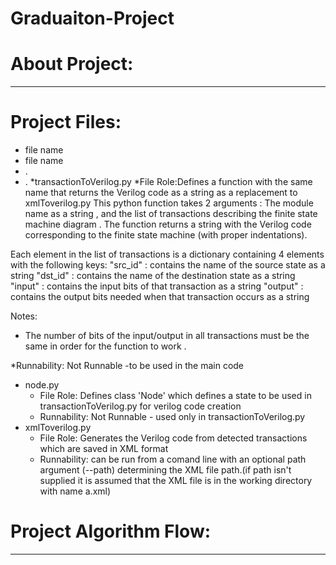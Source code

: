 # Graduaiton-Project
# About Project:
----------------------------

# Project Files:
* file name
* file name
* .
* .
*transactionToVerilog.py 
  *File Role:Defines a function with the same name that returns the Verilog code as a string as a replacement to xmlToverilog.py 
This python function takes 2 arguments : The module name as a string , and the list of transactions describing the finite state   machine diagram . 
  The function returns a string with the Verilog code corresponding to the finite state machine (with proper indentations).
 

 Each element in the list of transactions is a dictionary containing 4 elements with the following keys:
  "src_id" : contains the name of the source state as a string
  "dst_id" : contains the name of the destination state as a string
  "input" : contains the input bits of that transaction as a string
  "output" : contains the output bits needed when that transaction occurs as a string

 Notes: 
 - The number of bits of the input/output in all transactions must be the same in order for the function to work .

  *Runnability: Not Runnable -to be used in the main code 

* node.py
  * File Role: Defines class 'Node' which defines a state to be used in transactionToVerilog.py for verilog code creation
  * Runnability: Not Runnable - used only in transactionToVerilog.py
* xmlToverilog.py
  * File Role: Generates the Verilog code from detected transactions which are saved in XML format
  * Runnability: can be run from a comand line with an optional path argument (--path) determining the XML file path.(if path isn't supplied it is assumed that the XML file is in the working directory with name a.xml)
  
# Project Algorithm Flow:
----------------------------
